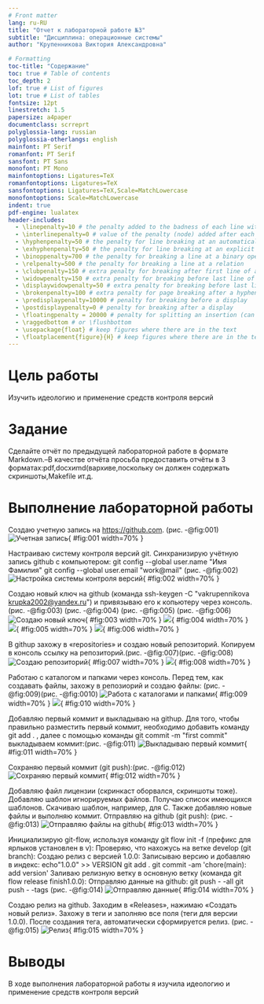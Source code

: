 ```yaml
---
# Front matter
lang: ru-RU
title: "Отчет к лабораторной работе №3"
subtitle: "Дисциплина: операционные системы"
author: "Крупенникова Виктория Александровна"

# Formatting
toc-title: "Содержание"
toc: true # Table of contents
toc_depth: 2
lof: true # List of figures
lot: true # List of tables
fontsize: 12pt
linestretch: 1.5
papersize: a4paper
documentclass: scrreprt
polyglossia-lang: russian
polyglossia-otherlangs: english
mainfont: PT Serif
romanfont: PT Serif
sansfont: PT Sans
monofont: PT Mono
mainfontoptions: Ligatures=TeX
romanfontoptions: Ligatures=TeX
sansfontoptions: Ligatures=TeX,Scale=MatchLowercase
monofontoptions: Scale=MatchLowercase
indent: true
pdf-engine: lualatex
header-includes:
  - \linepenalty=10 # the penalty added to the badness of each line within a paragraph (no associated penalty node) Increasing the value makes tex try to have fewer lines in the paragraph.
  - \interlinepenalty=0 # value of the penalty (node) added after each line of a paragraph.
  - \hyphenpenalty=50 # the penalty for line breaking at an automatically inserted hyphen
  - \exhyphenpenalty=50 # the penalty for line breaking at an explicit hyphen
  - \binoppenalty=700 # the penalty for breaking a line at a binary operator
  - \relpenalty=500 # the penalty for breaking a line at a relation
  - \clubpenalty=150 # extra penalty for breaking after first line of a paragraph
  - \widowpenalty=150 # extra penalty for breaking before last line of a paragraph
  - \displaywidowpenalty=50 # extra penalty for breaking before last line before a display math
  - \brokenpenalty=100 # extra penalty for page breaking after a hyphenated line
  - \predisplaypenalty=10000 # penalty for breaking before a display
  - \postdisplaypenalty=0 # penalty for breaking after a display
  - \floatingpenalty = 20000 # penalty for splitting an insertion (can only be split footnote in standard LaTeX)
  - \raggedbottom # or \flushbottom
  - \usepackage{float} # keep figures where there are in the text
  - \floatplacement{figure}{H} # keep figures where there are in the text
---
```


# Цель работы

Изучить идеологию и применение средств контроля версий

# Задание

Сделайте отчёт по предыдущей лабораторной работе в формате Markdown.–В качестве отчёта просьба предоставить отчёты в 3 форматах:pdf,docxиmd(вархиве,поскольку он должен содержать скриншоты,Makefile ит.д.

# Выполнение лабораторной работы

Создаю учетную запись на https://github.com. (рис. -@fig:001)
![Учетная запись](image/1.png){ #fig:001 width=70% }

Настраиваю систему контроля версий git. 
Синхранизирую учётную запись github с компьютером:
git config --global user.name "Имя Фамилия"
git config --global user.email "work@mail" (рис. -@fig:002) 
![Настройка системы контроля версий](image/2.png){ #fig:002 width=70% }

Создаю новый ключ на github (команда ssh-keygen -C "vakrupennikova <krupka2002@yandex.ru>") и привязываю его к копьютеру через консоль. (рис. -@fig:003) (рис. -@fig:004) (рис. -@fig:005) (рис. -@fig:006)
![Создаю новый ключ](image/3.png){ #fig:003 width=70% }
![](image/4.png){ #fig:004 width=70% }
![](image/5.png){ #fig:005 width=70% }
![](image/6.png){ #fig:006 width=70% }

В githup захожу в «repositories» и создаю новый репозиторий. Копируем в консоль ссылку на репозиторий.(рис. -@fig:007)(рис. -@fig:008)
![Создаю репозиторий](image/7.png){ #fig:007 width=70% }
![](image/8.png){ #fig:008 width=70% }

Работаю с каталогом и папками через консоль. Перед тем, как создавать файлы, захожу в репозиорий и создаю файлы: (рис. -@fig:009)(рис. -@fig:0010)
![Работа с каталогами и папками](image/9.png){ #fig:009 width=70% }
![](image/10.png){ #fig:010 width=70% }

Добавляю первый коммит и выкладываю на githup. Для того, чтобы правильно разместить первый коммит, необходимо добавить команду git add . , далее с помощью команды git commit -m "first commit" выкладываем коммит:(рис. -@fig:011)
![Выкладываю первый коммит](image/11.png){ #fig:011 width=70% }

Сохраняю первый коммит (git push):(рис. -@fig:012)
![Сохраняю первый коммит](image/12.png){ #fig:012 width=70% }

Добавляю файл лицензии (скринкаст оборвался, скриншоты тоже).
Добавляю шаблон игнорируемых файлов. Получаю список имеющихся шаблонов.
Скачиваю шаблон, например, для C. Также добавляю новые файлы и выполняю коммит.
Отправляю на github (git push): (рис. -@fig:013)
![Отправляю файлы на github](image/13.png){ #fig:013 width=70% }

Инициализирую git-flow, используя команду git flow init -f (префикс для ярлыков установлен в v):
Проверяю, что нахожусь на ветке develop (git branch):
Создаю релиз с версией 1.0.0:
Записываю версию и добавляю в индекс:
echo"1.0.0" >> VERSION
git add .
git commit -am 'chore(main): add version'
Заливаю релизную ветку в основную ветку (команда git flow release finish1.0.0):
Отправляю данные на github:
git push - -all
git push - -tags (рис. -@fig:014)
![Отправляю данные](image/14.png){ #fig:014 width=70% }

Создаю релиз на github. Заходим в «Releases», нажимаю «Создать новый релиз». Захожу в теги и заполняю все поля (теги для версии 1.0.0). После создания тега, автоматически сформируется релиз. (рис. -@fig:015)
![Релиз](image/15.png){ #fig:015 width=70% }

# Выводы

В ходе выполнения лабораторной работы я изучила идеологию и применение средств контроля версий
